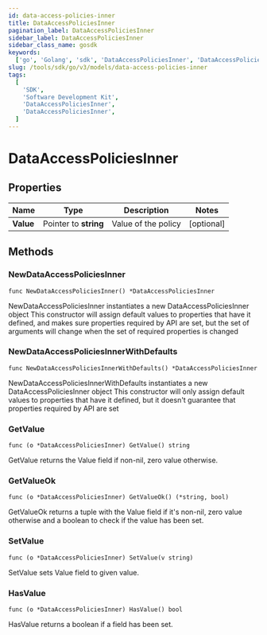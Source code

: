 ```yaml
---
id: data-access-policies-inner
title: DataAccessPoliciesInner
pagination_label: DataAccessPoliciesInner
sidebar_label: DataAccessPoliciesInner
sidebar_class_name: gosdk
keywords:
  ['go', 'Golang', 'sdk', 'DataAccessPoliciesInner', 'DataAccessPoliciesInner']
slug: /tools/sdk/go/v3/models/data-access-policies-inner
tags:
  [
    'SDK',
    'Software Development Kit',
    'DataAccessPoliciesInner',
    'DataAccessPoliciesInner',
  ]
---
```


# DataAccessPoliciesInner

## Properties

| Name      | Type                  | Description         | Notes      |
| --------- | --------------------- | ------------------- | ---------- |
| **Value** | Pointer to **string** | Value of the policy | [optional] |

## Methods

### NewDataAccessPoliciesInner

`func NewDataAccessPoliciesInner() *DataAccessPoliciesInner`

NewDataAccessPoliciesInner instantiates a new DataAccessPoliciesInner object This constructor will assign default values to properties that have it defined, and makes sure properties required by API are set, but the set of arguments will change when the set of required properties is changed

### NewDataAccessPoliciesInnerWithDefaults

`func NewDataAccessPoliciesInnerWithDefaults() *DataAccessPoliciesInner`

NewDataAccessPoliciesInnerWithDefaults instantiates a new DataAccessPoliciesInner object This constructor will only assign default values to properties that have it defined, but it doesn't guarantee that properties required by API are set

### GetValue

`func (o *DataAccessPoliciesInner) GetValue() string`

GetValue returns the Value field if non-nil, zero value otherwise.

### GetValueOk

`func (o *DataAccessPoliciesInner) GetValueOk() (*string, bool)`

GetValueOk returns a tuple with the Value field if it's non-nil, zero value otherwise and a boolean to check if the value has been set.

### SetValue

`func (o *DataAccessPoliciesInner) SetValue(v string)`

SetValue sets Value field to given value.

### HasValue

`func (o *DataAccessPoliciesInner) HasValue() bool`

HasValue returns a boolean if a field has been set.
